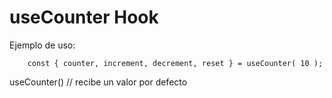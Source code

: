 # useCounter Hook

Ejemplo de uso:
```
    const { counter, increment, decrement, reset } = useCounter( 10 );
```

useCounter() // recibe un valor por defecto